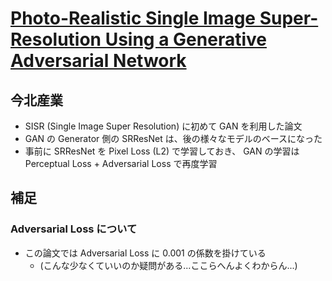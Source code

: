 # [Photo-Realistic Single Image Super-Resolution Using a Generative Adversarial Network](https://arxiv.org/abs/1609.04802)

## 今北産業

* SISR (Single Image Super Resolution) に初めて GAN を利用した論文
* GAN の Generator 側の SRResNet は、後の様々なモデルのベースになった
* 事前に SRResNet を Pixel Loss (L2) で学習しておき、 GAN の学習は Perceptual Loss + Adversarial Loss で再度学習

## 補足

### Adversarial Loss について

* この論文では Adversarial Loss に 0.001 の係数を掛けている
  * (こんな少なくていいのか疑問がある...ここらへんよくわからん...)


